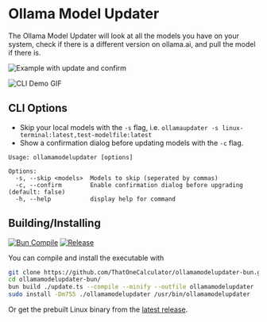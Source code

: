 # Ollama Model Updater

The Ollama Model Updater will look at all the models you have on your system, check if there is a different version on ollama.ai, and pull the model if there is.

![Example with update and confirm](https://github.com/ThatOneCalculator/ollamamodelupdater-bun/assets/44733677/39236856-d2c0-4920-9806-d4b6383f6c00)

![CLI Demo GIF](https://github.com/ThatOneCalculator/ollamamodelupdater-bun/assets/44733677/86b5fd81-5bbc-437c-8141-cb1e94b3d701)

## CLI Options

- Skip your local models with the `-s` flag, i.e. `ollamaupdater -s linux-terminal:latest,test-modelfile:latest`
- Show a confirmation dialog before updating models with the `-c` flag.

```man
Usage: ollamamodelupdater [options]

Options:
  -s, --skip <models>  Models to skip (seperated by commas)
  -c, --confirm        Enable confirmation dialog before upgrading (default: false)
  -h, --help           display help for command
```

## Building/Installing

[![Bun Compile](https://github.com/ThatOneCalculator/ollamamodelupdater-bun/actions/workflows/main.yml/badge.svg)](https://github.com/ThatOneCalculator/ollamamodelupdater-bun/actions/workflows/main.yml) [![Release](https://github.com/ThatOneCalculator/ollamamodelupdater-bun/actions/workflows/release.yml/badge.svg)](https://github.com/ThatOneCalculator/ollamamodelupdater-bun/actions/workflows/release.yml)

You can compile and install the executable with

```sh
git clone https://github.com/ThatOneCalculator/ollamamodelupdater-bun.git
cd ollamamodelupdater-bun/
bun build ./update.ts --compile --minify --outfile ollamamodelupdater
sudo install -Dm755 ./ollamamodelupdater /usr/bin/ollamamodelupdater
```

Or get the prebuilt Linux binary from the [latest release](https://github.com/ThatOneCalculator/ollamamodelupdater-bun/releases/latest).

